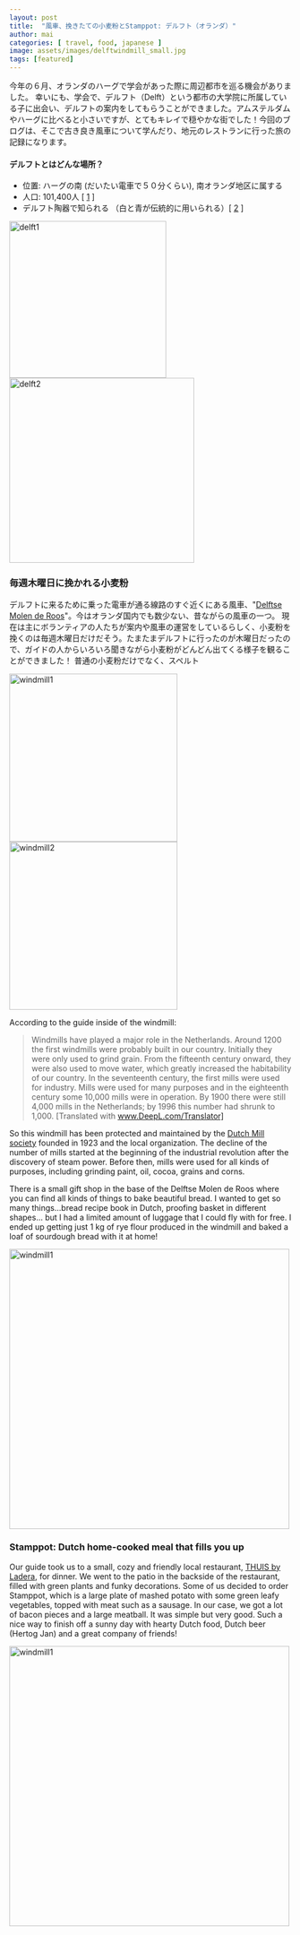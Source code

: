 ```yaml
---
layout: post
title:  "風車、挽きたての小麦粉とStamppot: デルフト（オランダ）"
author: mai
categories: [ travel, food, japanese ]
image: assets/images/delftwindmill_small.jpg
tags: [featured]
---
```


今年の６月、オランダのハーグで学会があった際に周辺都市を巡る機会がありました。
幸いにも、学会で、デルフト（Delft）という都市の大学院に所属している子に出会い、デルフトの案内をしてもらうことができました。アムステルダムやハーグに比べると小さいですが、とてもキレイで穏やかな街でした！今回のブログは、そこで古き良き風車について学んだり、地元のレストランに行った旅の記録になります。

#### デルフトとはどんな場所？

- 位置: ハーグの南 (だいたい電車で５０分くらい), 南オランダ地区に属する
- 人口: 101,400人 [ [1] ]
- デルフト陶器で知られる （白と青が伝統的に用いられる）[ [2] ]

<img src="{{ site.url }}/assets/images/delftcanel.jpg" alt="delft1" width="280"/> <img src="{{ site.url }}/assets/images/delftchurch.jpg" alt="delft2" width="330"/>

### 毎週木曜日に挽かれる小麦粉 

デルフトに来るために乗った電車が通る線路のすぐ近くにある風車、"[Delftse Molen de Roos]"。今はオランダ国内でも数少ない、昔ながらの風車の一つ。 
現在は主にボランティアの人たちが案内や風車の運営をしているらしく、小麦粉を挽くのは毎週木曜日だけだそう。たまたまデルフトに行ったのが木曜日だったので、ガイドの人からいろいろ聞きながら小麦粉がどんどん出てくる様子を観ることができました！ 普通の小麦粉だけでなく、スペルト

<img src="{{ site.url }}/assets/images/delftwindmill.jpg" alt="windmill1" width="300"/> <img src="{{ site.url }}/assets/images/insidewindmill.jpg" alt="windmill2" width="300"/>

According to the guide inside of the windmill:

> Windmills have played a major role in the Netherlands. 
Around 1200 the first windmills were probably built in our country. 
Initially they were only used to grind grain.
From the fifteenth century onward, they were also used to move water, which greatly increased the habitability of our country. In the seventeenth century, the first mills were used for industry. 
Mills were used for many purposes and in the eighteenth century some 10,000 mills were in operation. By 1900 there were still 4,000 mills in the Netherlands; by 1996 this number had shrunk to 1,000. [Translated with www.DeepL.com/Translator]

So this windmill has been protected and maintained by the [Dutch Mill society] founded in 1923 and the local organization. The decline of the number of mills started at the beginning of the industrial revolution after the discovery of steam power. Before then, mills were used for all kinds of purposes, including grinding paint, oil, cocoa, grains and corns. 

There is a small gift shop in the base of the Delftse Molen de Roos where you can find all kinds of things to bake beautiful bread. I wanted to get so many things...bread recipe book in Dutch, proofing basket in different shapes... but I had a limited amount of luggage that I could fly with for free. I ended up getting just 1 kg of rye flour produced in the windmill and baked a loaf of sourdough bread with it at home!

<img src="{{ site.url }}/assets/images/bread.jpg" alt="windmill1" width="500"/>

### Stamppot: Dutch home-cooked meal that fills you up

Our guide took us to a small, cozy and friendly local restaurant, [THUIS by Ladera], for dinner. 
We went to the patio in the backside of the restaurant, filled with green plants and funky decorations. Some of us decided to order Stamppot, which is a large plate of mashed potato with some green leafy vegetables, topped with meat such as a sausage. In our case, we got a lot of bacon pieces and a large meatball. It was simple but very good. Such a nice way to finish off a sunny day with hearty Dutch food, Dutch beer (Hertog Jan) and a great company of friends!


<img src="{{ site.url }}/assets/images/dutchfood.jpg" alt="windmill1" width="500"/>


<script data-ad-client="ca-pub-8932706773070725" async src="https://pagead2.googlesyndication.com/pagead/js/adsbygoogle.js"></script>



[1]: https://opendata.cbs.nl/statline/#/CBS/nl/dataset/37230NED/table?fromstatweb
[2]: https://kalden.home.xs4all.nl/dblue/delftblue-workshopENG.htm
[Delftse Molen de Roos]: https://delftsemolen.nl/
[Translated with www.DeepL.com/Translator]: https://www.deepl.com/translator
[Dutch Mill society]: https://www.molens.nl/english/
[THUIS by Ladera]: https://www.facebook.com/thuisbyladera
